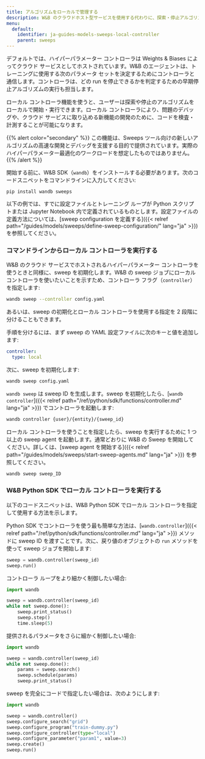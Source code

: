 ```yaml
---
title: アルゴリズムをローカルで管理する
description: W&B のクラウドホスト型サービスを使用する代わりに、探索・停止アルゴリズムをローカルで実行します。
menu:
  default:
    identifier: ja-guides-models-sweeps-local-controller
    parent: sweeps
---
```


デフォルトでは、ハイパーパラメーター コントローラは Weights & Biases によってクラウド サービスとしてホストされています。W&B のエージェントは、トレーニングに使用する次のパラメータ セットを決定するためにコントローラと通信します。コントローラは、どの run を停止できるかを判定するための早期停止アルゴリズムの実行も担当します。

ローカル コントローラ機能を使うと、ユーザーは探索や停止のアルゴリズムをローカルで開始・実行できます。ローカル コントローラにより、問題のデバッグや、クラウド サービスに取り込める新機能の開発のために、コードを検査・計測することが可能になります。

{{% alert color="secondary" %}}
この機能は、Sweeps ツール向けの新しいアルゴリズムの高速な開発とデバッグを支援する目的で提供されています。実際のハイパーパラメーター最適化のワークロードを想定したものではありません。
{{% /alert %}}

開始する前に、W&B SDK（`wandb`）をインストールする必要があります。次のコードスニペットをコマンドラインに入力してください:

```
pip install wandb sweeps 
```

以下の例では、すでに設定ファイルとトレーニング ループが Python スクリプトまたは Jupyter Notebook 内で定義されているものとします。設定ファイルの定義方法については、[sweep configuration を定義する]({{< relref path="/guides/models/sweeps/define-sweep-configuration/" lang="ja" >}}) を参照してください。

### コマンドラインからローカル コントローラを実行する

W&B のクラウド サービスでホストされるハイパーパラメーター コントローラを使うときと同様に、sweep を初期化します。W&B の sweep ジョブにローカル コントローラを使いたいことを示すため、コントローラ フラグ（`controller`）を指定します:

```bash
wandb sweep --controller config.yaml
```

あるいは、sweep の初期化とローカル コントローラを使用する指定を 2 段階に分けることもできます。

手順を分けるには、まず sweep の YAML 設定ファイルに次のキーと値を追加します:

```yaml
controller:
  type: local
```

次に、sweep を初期化します:

```bash
wandb sweep config.yaml
```

`wandb sweep` は sweep ID を生成します。sweep を初期化したら、[`wandb controller`]({{< relref path="/ref/python/sdk/functions/controller.md" lang="ja" >}}) でコントローラを起動します:

```bash
wandb controller {user}/{entity}/{sweep_id}
```

ローカル コントローラを使うことを指定したら、sweep を実行するために 1 つ以上の sweep agent を起動します。通常どおりに W&B の Sweep を開始してください。詳しくは、[sweep agent を開始する]({{< relref path="/guides/models/sweeps/start-sweep-agents.md" lang="ja" >}}) を参照してください。

```bash
wandb sweep sweep_ID
```

### W&B Python SDK でローカル コントローラを実行する

以下のコードスニペットは、W&B Python SDK でローカル コントローラを指定して使用する方法を示します。

Python SDK でコントローラを使う最も簡単な方法は、[`wandb.controller`]({{< relref path="/ref/python/sdk/functions/controller.md" lang="ja" >}}) メソッドに sweep ID を渡すことです。次に、戻り値のオブジェクトの `run` メソッドを使って sweep ジョブを開始します:

```python
sweep = wandb.controller(sweep_id)
sweep.run()
```

コントローラ ループをより細かく制御したい場合:

```python
import wandb

sweep = wandb.controller(sweep_id)
while not sweep.done():
    sweep.print_status()
    sweep.step()
    time.sleep(5)
```

提供されるパラメータをさらに細かく制御したい場合:

```python
import wandb

sweep = wandb.controller(sweep_id)
while not sweep.done():
    params = sweep.search()
    sweep.schedule(params)
    sweep.print_status()
```

sweep を完全にコードで指定したい場合は、次のようにします:

```python
import wandb

sweep = wandb.controller()
sweep.configure_search("grid")
sweep.configure_program("train-dummy.py")
sweep.configure_controller(type="local")
sweep.configure_parameter("param1", value=3)
sweep.create()
sweep.run()
```